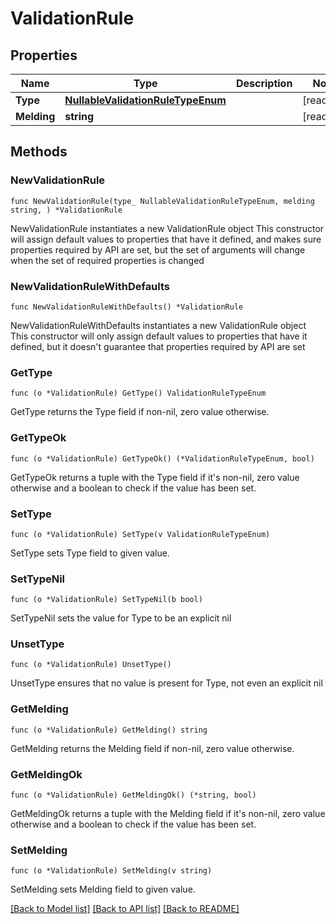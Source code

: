 # ValidationRule

## Properties

Name | Type | Description | Notes
------------ | ------------- | ------------- | -------------
**Type** | [**NullableValidationRuleTypeEnum**](ValidationRuleTypeEnum.md) |  | [readonly] 
**Melding** | **string** |  | [readonly] 

## Methods

### NewValidationRule

`func NewValidationRule(type_ NullableValidationRuleTypeEnum, melding string, ) *ValidationRule`

NewValidationRule instantiates a new ValidationRule object
This constructor will assign default values to properties that have it defined,
and makes sure properties required by API are set, but the set of arguments
will change when the set of required properties is changed

### NewValidationRuleWithDefaults

`func NewValidationRuleWithDefaults() *ValidationRule`

NewValidationRuleWithDefaults instantiates a new ValidationRule object
This constructor will only assign default values to properties that have it defined,
but it doesn't guarantee that properties required by API are set

### GetType

`func (o *ValidationRule) GetType() ValidationRuleTypeEnum`

GetType returns the Type field if non-nil, zero value otherwise.

### GetTypeOk

`func (o *ValidationRule) GetTypeOk() (*ValidationRuleTypeEnum, bool)`

GetTypeOk returns a tuple with the Type field if it's non-nil, zero value otherwise
and a boolean to check if the value has been set.

### SetType

`func (o *ValidationRule) SetType(v ValidationRuleTypeEnum)`

SetType sets Type field to given value.


### SetTypeNil

`func (o *ValidationRule) SetTypeNil(b bool)`

 SetTypeNil sets the value for Type to be an explicit nil

### UnsetType
`func (o *ValidationRule) UnsetType()`

UnsetType ensures that no value is present for Type, not even an explicit nil
### GetMelding

`func (o *ValidationRule) GetMelding() string`

GetMelding returns the Melding field if non-nil, zero value otherwise.

### GetMeldingOk

`func (o *ValidationRule) GetMeldingOk() (*string, bool)`

GetMeldingOk returns a tuple with the Melding field if it's non-nil, zero value otherwise
and a boolean to check if the value has been set.

### SetMelding

`func (o *ValidationRule) SetMelding(v string)`

SetMelding sets Melding field to given value.



[[Back to Model list]](../README.md#documentation-for-models) [[Back to API list]](../README.md#documentation-for-api-endpoints) [[Back to README]](../README.md)


